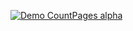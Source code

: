 [![Demo CountPages alpha](https://drive.google.com/file/d/1CNDLo6v8Hmf8So6AUP73RtwtTMmzWCvj/view?usp=sharing)](https://drive.google.com/file/d/1CNDLo6v8Hmf8So6AUP73RtwtTMmzWCvj/view?usp=sharing)
